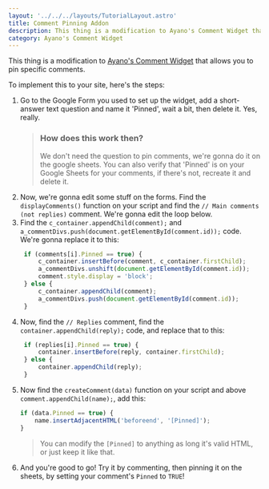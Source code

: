 ```yaml
---
layout: '../../../layouts/TutorialLayout.astro'
title: Comment Pinning Addon
description: This thing is a modification to Ayano's Comment Widget that allows you to pin specific comments.
category: Ayano's Comment Widget
---
```


This thing is a modification to
[Ayano's Comment Widget](https://virtualobserver.moe/ayano/comment-widget) that allows you to pin specific comments.

To implement this to your site, here's the steps:

1. Go to the Google Form you used to set up the widget, add a short-answer text question
   and name it 'Pinned', wait a bit, then delete it. Yes, really.
    > ### How does this work then?
    > We don't need the question to pin comments, we're gonna do it on the google
        sheets.
    > You can also verify that 'Pinned' is on your Google Sheets for your comments,
        if there's not, recreate it and delete it.
2. Now, we're gonna edit some stuff on the forms. Find the `displayComments()` function
   on your script and find the `// Main comments (not replies)` comment. We're gonna edit the loop below.
3. Find the `c_container.appendChild(comment);` and `a_commentDivs.push(document.getElementById(comment.id));` code. We're gonna replace it to this:
   ```javascript title="comment-widget.js"
    if (comments[i].Pinned == true) {
        c_container.insertBefore(comment, c_container.firstChild);
        a_commentDivs.unshift(document.getElementById(comment.id));
        comment.style.display = 'block';
    } else {
        c_container.appendChild(comment);
        a_commentDivs.push(document.getElementById(comment.id));
    }
    ```
4. Now, find the `// Replies` comment, find the `container.appendChild(reply);` code, and replace that to this:
   ```javascript title="comment-widget.js"
    if (replies[i].Pinned == true) {
        container.insertBefore(reply, container.firstChild);
    } else {
        container.appendChild(reply);
    }
    ```
5. Now find the `createComment(data)` function on your script and above `comment.appendChild(name);`, add this:
    ```javascript title="comment-widget.js"
    if (data.Pinned == true) {
        name.insertAdjacentHTML('beforeend', '[Pinned]');
    }
    ```
    > You can modify the `[Pinned]` to anything as long it's valid HTML, or just keep it like that.
6. And you're good to go! Try it by commenting, then pinning it on the sheets, by setting your comment's `Pinned` to `TRUE`!